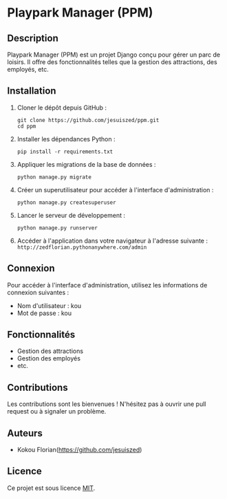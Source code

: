 # Playpark Manager (PPM)

## Description
Playpark Manager (PPM) est un projet Django conçu pour gérer un parc de loisirs. Il offre des fonctionnalités telles que la gestion des attractions, des employés, etc.

## Installation
1. Cloner le dépôt depuis GitHub :
    ```
    git clone https://github.com/jesuiszed/ppm.git
    cd ppm
    ```

2. Installer les dépendances Python :
    ```
    pip install -r requirements.txt
    ```

3. Appliquer les migrations de la base de données :
    ```
    python manage.py migrate
    ```

4. Créer un superutilisateur pour accéder à l'interface d'administration :
    ```
    python manage.py createsuperuser
    ```

5. Lancer le serveur de développement :
    ```
    python manage.py runserver
    ```

6. Accéder à l'application dans votre navigateur à l'adresse suivante : `http://zedflorian.pythonanywhere.com/admin`

## Connexion
Pour accéder à l'interface d'administration, utilisez les informations de connexion suivantes :

- Nom d'utilisateur : kou
- Mot de passe : kou

## Fonctionnalités
- Gestion des attractions
- Gestion des employés
- etc.

## Contributions
Les contributions sont les bienvenues ! N'hésitez pas à ouvrir une pull request ou à signaler un problème.

## Auteurs
- Kokou Florian(https://github.com/jesuiszed)

## Licence
Ce projet est sous licence [MIT](LICENSE).
